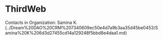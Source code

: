 # ThirdWeb

Contacts in Organization: Samina K. (../Dream%20DAO%20CRM%207340609ec50e4d7a9b3aa35d45be0453/Samina%20K%206d3d27455cd14a129248f5bbd8e4daa1.md)